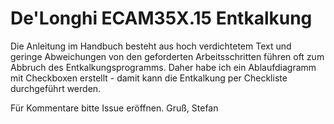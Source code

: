 # De'Longhi ECAM35X.15 Entkalkung
Die Anleitung im Handbuch besteht aus hoch verdichtetem Text und geringe Abweichungen von den geforderten Arbeitsschritten führen oft zum Abbruch des Entkalkungsprogramms. Daher habe ich ein Ablaufdiagramm mit Checkboxen erstellt - damit kann die Entkalkung per Checkliste durchgeführt werden.

Für Kommentare bitte Issue eröffnen.
Gruß,
Stefan
